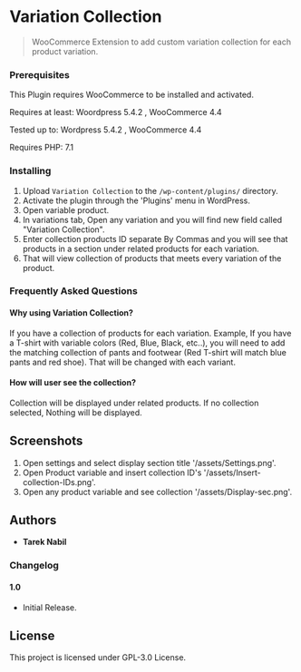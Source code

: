 # Variation Collection

> WooCommerce Extension to add custom variation collection for each product variation.


### Prerequisites

This Plugin requires WooCommerce to be installed and activated.

Requires at least: Woordpress 5.4.2 , WooCommerce 4.4

Tested up to: Wordpress 5.4.2 , WooCommerce 4.4

Requires PHP: 7.1

### Installing


1. Upload `Variation Collection` to the `/wp-content/plugins/` directory.
2. Activate the plugin through the 'Plugins' menu in WordPress.
3. Open variable product.
4. In variations tab, Open any variation and you will find new field called "Variation Collection".
5. Enter collection products ID separate By Commas and you will see that products in a section under related products for each variation.
6. That will view collection of products that meets every variation of the product.

### Frequently Asked Questions

#### Why using Variation Collection?

If you have a collection of products for each variation. Example, If you have a T-shirt with variable colors (Red, Blue, Black, etc..), you will need to add the matching collection of pants and footwear (Red T-shirt will match blue pants and red shoe). That will be changed with each variant.

#### How will user see the collection?

Collection will be displayed under related products. If no collection selected, Nothing will be displayed.


## Screenshots

1. Open settings and select display section title '/assets/Settings.png'.
2. Open Product variable and insert collection ID's '/assets/Insert-collection-IDs.png'.
3. Open any product variable and see collection '/assets/Display-sec.png'.

## Authors

* **Tarek Nabil**


### Changelog

#### 1.0
- Initial Release.


## License

This project is licensed under GPL-3.0 License.
